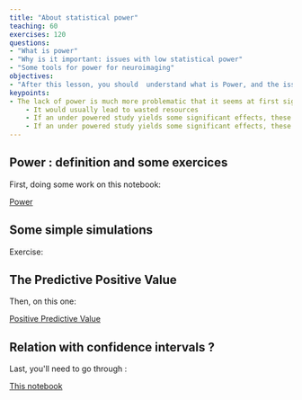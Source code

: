 ```yaml
---
title: "About statistical power"
teaching: 60 
exercises: 120 
questions: 
- "What is power"
- "Why is it important: issues with low statistical power"
- "Some tools for power for neuroimaging"
objectives:
- "After this lesson, you should  understand what is Power, and the issues of low statistical power "
keypoints:
- The lack of power is much more problematic that it seems at first sight.
    - It would usually lead to wasted resources
    - If an under powered study yields some significant effects, these are likely to be overestimated
    - If an under powered study yields some significant effects, these are less likely to replicate
---
```


## Power : definition and some exercices 

First, doing some work on this notebook:

[Power](https://github.com/ReproNim/module-stats/blob/gh-pages/notebooks/Power-basics.ipynb)

## Some simple simulations  

Exercise: 

## The Predictive Positive Value 

Then, on this one: 

[Positive Predictive Value](https://github.com/ReproNim/module-stats/blob/gh-pages/notebooks/Positive-Predictive-Value.ipynb)


## Relation with confidence intervals ? 

Last, you'll need to go through : 

[This notebook](https://github.com/ReproNim/module-stats/blob/gh-pages/notebooks/Misconceptions-Confidence-Intervals.ipynb)


